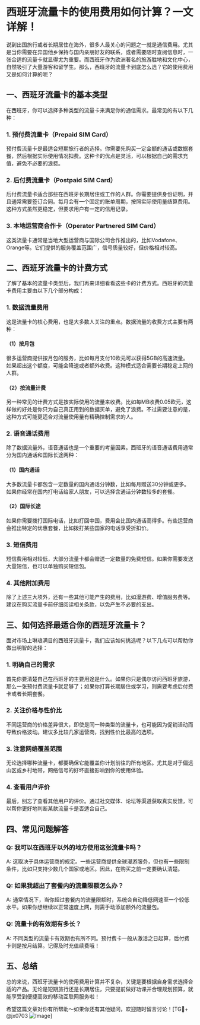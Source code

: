 # 西班牙流量卡的使用费用如何计算？一文详解！

说到出国旅行或者长期居住在海外，很多人最关心的问题之一就是通信费用。尤其是当你需要在异国他乡保持与国内亲朋好友的联系，或者需要随时查阅信息时，一张合适的流量卡就显得尤为重要。而西班牙作为欧洲著名的旅游胜地和文化中心，自然吸引了大量游客和留学生。那么，西班牙的流量卡到底怎么选？它的使用费用又是如何计算的呢？

## 一、西班牙流量卡的基本类型

在西班牙，你可以选择多种类型的流量卡来满足你的通信需求。最常见的有以下几种：

### 1. 预付费流量卡（Prepaid SIM Card）
预付费流量卡是最适合短期旅行者的选择。你需要先购买一定金额的通话或数据套餐，然后根据实际使用情况扣费。这种卡的优点是灵活，可以根据自己的需求充值，避免不必要的浪费。

### 2. 后付费流量卡（Postpaid SIM Card）
后付费流量卡适合那些在西班牙长期居住或工作的人群。你需要提供身份证明，并且通常需要签订合同。每月会有一个固定的账单周期，按照实际使用量结算费用。这种方式虽然更稳定，但要求用户有一定的信用记录。

### 3. 本地运营商合作卡（Operator Partnered SIM Card）
这类流量卡通常是当地大型运营商与国际公司合作推出的，比如Vodafone、Orange等。它们提供的服务覆盖范围广，信号质量较好，但价格相对较高。

## 二、西班牙流量卡的计费方式

了解了基本的流量卡类型后，我们再来详细看看这些卡的计费方式。西班牙的流量卡费用主要由以下几个部分构成：

### 1. 数据流量费用
这是流量卡的核心费用，也是大多数人关注的重点。数据流量的收费方式主要有两种：

#### （1）按月包
很多运营商提供按月包的服务，比如每月支付10欧元可以获得5GB的高速流量。如果超出这个额度，可能会降速或者额外收费。这种模式适合需要长期稳定上网的人群。

#### （2）按流量计费
另一种常见的计费方式是按实际使用的流量来收费。比如每MB收费0.05欧元，这样做的好处是你只为自己真正用到的数据买单，避免了浪费。不过需要注意的是，这种方式可能更适合对流量使用量有精确控制需求的人。

### 2. 语音通话费用
除了数据流量外，语音通话也是一个重要的考量因素。西班牙的语音通话费用通常分为国内通话和国际长途两种：

#### （1）国内通话
大多数流量卡都包含一定数量的国内通话分钟数，比如每月赠送30分钟或更多。如果你经常在国内打电话给家人朋友，可以选择含通话分钟数较多的套餐。

#### （2）国际长途
如果你需要拨打国际电话，比如打回中国，费用会比国内通话高得多。有些运营商会推出特定的优惠套餐，比如拨打某些国家的电话享受折扣价。

### 3. 短信费用
短信费用相对较低，大部分流量卡都会赠送一定数量的免费短信。如果你需要发送大量短信，也可以单独购买短信包。

### 4. 其他附加费用
除了上述三大项外，还有一些其他可能产生的费用，比如漫游费、增值服务费等。建议在购买流量卡前仔细阅读相关条款，以免产生不必要的支出。

## 三、如何选择最适合你的西班牙流量卡？

面对市场上琳琅满目的西班牙流量卡，我们应该如何挑选呢？以下几点可以帮助你做出明智的选择：

### 1. 明确自己的需求
首先你要清楚自己在西班牙的主要用途是什么。如果你只是偶尔访问西班牙旅游，那么一张预付费流量卡就足够了；如果你打算长期居住或学习，则需要考虑后付费卡或者长期套餐。

### 2. 关注价格与性价比
不同运营商的价格差异很大，即使是同一种类型的流量卡，也可能因为促销活动而导致价格波动。建议多比较几家运营商，找到性价比最高的选项。

### 3. 注意网络覆盖范围
无论选择哪种流量卡，都要确保它能覆盖你计划前往的所有地区。尤其是对于偏远山区或乡村地带，网络信号的好坏直接影响到你的使用体验。

### 4. 查看用户评价
最后，别忘了查看其他用户的评价。通过社交媒体、论坛等渠道获取真实反馈，可以帮你更好地判断某款流量卡是否适合自己。

## 四、常见问题解答

### Q: 我可以在西班牙以外的地方使用这张流量卡吗？
A: 这取决于具体运营商的规定。一些运营商提供全球漫游服务，但也有一些限制条件，比如只支持少数几个国家或地区。因此，在购买之前一定要确认清楚。

### Q: 如果我超出了套餐内的流量限额怎么办？
A: 通常情况下，当你超过套餐内的流量限额时，系统会自动降低网速至一个较低水平。如果你想继续以正常速度上网，则需手动添加额外的流量包。

### Q: 流量卡的有效期有多长？
A: 不同类型的流量卡有效期也有所不同。预付费卡一般从激活之日起算，后付费卡则是按月结算。记得及时充值续费哦！

## 五、总结

总的来说，西班牙流量卡的使用费用计算并不复杂，关键是要根据自身需求选择合适的产品。无论是短期旅行还是长期居住，只要提前做好功课并合理规划预算，就能享受到便捷高效的移动互联网服务啦！

希望这篇文章对你有所帮助～如果你还有其他疑问，欢迎随时留言讨论！[TG💪+ @jx0703 ![Image](https://github.com/user-attachments/assets/dbca1d08-cadb-493c-b0ec-ad6f7a83f270)]